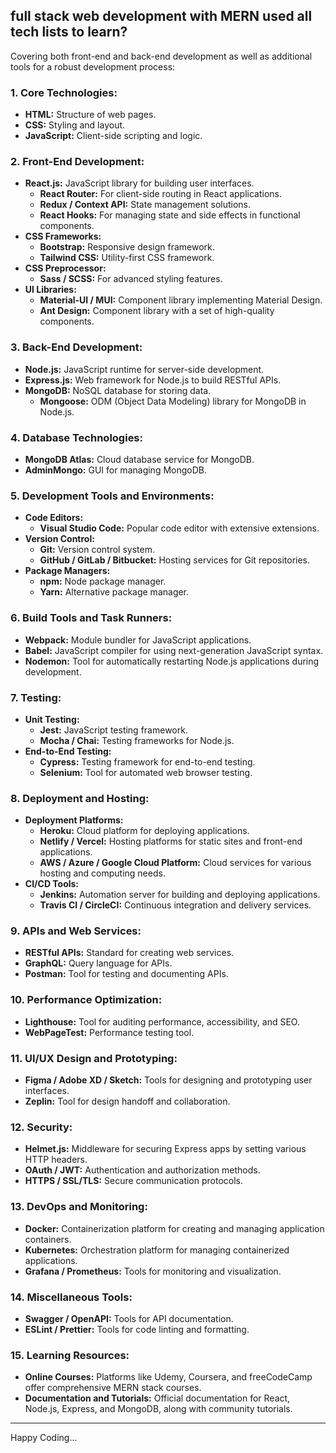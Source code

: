 ## full stack web development with MERN used all tech lists to learn?

Covering both front-end and back-end development as well as additional tools for a robust development process:

### **1. Core Technologies:**

-   **HTML:** Structure of web pages.
-   **CSS:** Styling and layout.
-   **JavaScript:** Client-side scripting and logic.

### **2. Front-End Development:**

-   **React.js:** JavaScript library for building user interfaces.
    -   **React Router:** For client-side routing in React applications.
    -   **Redux / Context API:** State management solutions.
    -   **React Hooks:** For managing state and side effects in functional components.
-   **CSS Frameworks:**
    -   **Bootstrap:** Responsive design framework.
    -   **Tailwind CSS:** Utility-first CSS framework.
-   **CSS Preprocessor:**
    -   **Sass / SCSS:** For advanced styling features.
-   **UI Libraries:**
    -   **Material-UI / MUI:** Component library implementing Material Design.
    -   **Ant Design:** Component library with a set of high-quality components.

### **3. Back-End Development:**

-   **Node.js:** JavaScript runtime for server-side development.
-   **Express.js:** Web framework for Node.js to build RESTful APIs.
-   **MongoDB:** NoSQL database for storing data.
    -   **Mongoose:** ODM (Object Data Modeling) library for MongoDB in Node.js.

### **4. Database Technologies:**

-   **MongoDB Atlas:** Cloud database service for MongoDB.
-   **AdminMongo:** GUI for managing MongoDB.

### **5. Development Tools and Environments:**

-   **Code Editors:**
    -   **Visual Studio Code:** Popular code editor with extensive extensions.
-   **Version Control:**
    -   **Git:** Version control system.
    -   **GitHub / GitLab / Bitbucket:** Hosting services for Git repositories.
-   **Package Managers:**
    -   **npm:** Node package manager.
    -   **Yarn:** Alternative package manager.

### **6. Build Tools and Task Runners:**

-   **Webpack:** Module bundler for JavaScript applications.
-   **Babel:** JavaScript compiler for using next-generation JavaScript syntax.
-   **Nodemon:** Tool for automatically restarting Node.js applications during development.

### **7. Testing:**

-   **Unit Testing:**
    -   **Jest:** JavaScript testing framework.
    -   **Mocha / Chai:** Testing frameworks for Node.js.
-   **End-to-End Testing:**
    -   **Cypress:** Testing framework for end-to-end testing.
    -   **Selenium:** Tool for automated web browser testing.

### **8. Deployment and Hosting:**

-   **Deployment Platforms:**
    -   **Heroku:** Cloud platform for deploying applications.
    -   **Netlify / Vercel:** Hosting platforms for static sites and front-end applications.
    -   **AWS / Azure / Google Cloud Platform:** Cloud services for various hosting and computing needs.
-   **CI/CD Tools:**
    -   **Jenkins:** Automation server for building and deploying applications.
    -   **Travis CI / CircleCI:** Continuous integration and delivery services.

### **9. APIs and Web Services:**

-   **RESTful APIs:** Standard for creating web services.
-   **GraphQL:** Query language for APIs.
-   **Postman:** Tool for testing and documenting APIs.

### **10. Performance Optimization:**

-   **Lighthouse:** Tool for auditing performance, accessibility, and SEO.
-   **WebPageTest:** Performance testing tool.

### **11. UI/UX Design and Prototyping:**

-   **Figma / Adobe XD / Sketch:** Tools for designing and prototyping user interfaces.
-   **Zeplin:** Tool for design handoff and collaboration.

### **12. Security:**

-   **Helmet.js:** Middleware for securing Express apps by setting various HTTP headers.
-   **OAuth / JWT:** Authentication and authorization methods.
-   **HTTPS / SSL/TLS:** Secure communication protocols.

### **13. DevOps and Monitoring:**

-   **Docker:** Containerization platform for creating and managing application containers.
-   **Kubernetes:** Orchestration platform for managing containerized applications.
-   **Grafana / Prometheus:** Tools for monitoring and visualization.

### **14. Miscellaneous Tools:**

-   **Swagger / OpenAPI:** Tools for API documentation.
-   **ESLint / Prettier:** Tools for code linting and formatting.

### **15. Learning Resources:**

-   **Online Courses:** Platforms like Udemy, Coursera, and freeCodeCamp offer comprehensive MERN stack courses.
-   **Documentation and Tutorials:** Official documentation for React, Node.js, Express, and MongoDB, along with community tutorials.

---

Happy Coding...
